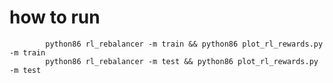 # how to run

            python86 rl_rebalancer -m train && python86 plot_rl_rewards.py -m train
            python86 rl_rebalancer -m test && python86 plot_rl_rewards.py -m test

